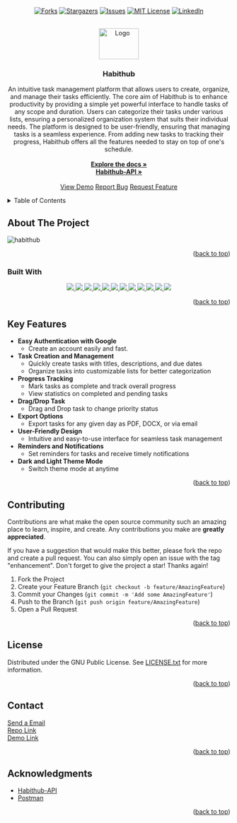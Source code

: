 <a name="readme-top"></a>

<!-- PROJECT SHIELDS -->
<!--
*** I'm using markdown "reference style" links for readability.
*** Reference links are enclosed in brackets [ ] instead of parentheses ( ).
*** See the bottom of this document for the declaration of the reference variables
*** for contributors-url, forks-url, etc. This is an optional, concise syntax you may use.
*** https://www.markdownguide.org/basic-syntax/#reference-style-links
-->

<div align="center">

[![Forks][forks-shield]][forks-url]
[![Stargazers][stars-shield]][stars-url]
[![Issues][issues-shield]][issues-url]
[![MIT License][license-shield]][license-url]
[![LinkedIn][linkedin-shield]][linkedin-url]

</div>

[contributors-shield]: https://img.shields.io/github/contributors/omrfrkcpr/habithub.svg?style=flat-square&color=blue
[contributors-url]: https://github.com/omrfrkcpr/habithub/graphs/contributors
[forks-shield]: https://img.shields.io/github/forks/omrfrkcpr/habithub.svg?style=flat-square&color=blueviolet
[forks-url]: https://github.com/omrfrkcpr/habithub/network/members
[stars-shield]: https://img.shields.io/github/stars/omrfrkcpr/habithub.svg?style=flat-square&color=brightgreen
[stars-url]: https://github.com/omrfrkcpr/habithub/stargazers
[issues-shield]: https://img.shields.io/github/issues/omrfrkcpr/habithub.svg?style=flat-square&color=red
[issues-url]: https://github.com/omrfrkcpr/habithub/issues
[license-shield]: https://img.shields.io/github/license/omrfrkcpr/habithub.svg?style=flat-square&color=yellow
[license-url]: https://github.com/omrfrkcpr/habithub/blob/main/LICENSE
[linkedin-shield]: https://img.shields.io/badge/-LinkedIn-black.svg?style=flat-square&logo=linkedin&color=blue
[linkedin-url]: https://linkedin.com/in/omrfrkcpr

<!-- PROJECT LOGO -->
<br />
<div align="center">
  <a href="https://github.com/omrfrkcpr/habithub">
    <img src="https://habithub.s3.eu-north-1.amazonaws.com/habithub-assets/habitHub.png" alt="Logo" width="90" height="70">
  </a>

<h3 align="center">Habithub</h3>

  <p align="center">
    An intuitive task management platform that allows users to create, organize, and manage their tasks efficiently. The core aim of Habithub is to enhance productivity by providing a simple yet powerful interface to handle tasks of any scope and duration. Users can categorize their tasks under various lists, ensuring a personalized organization system that suits their individual needs. The platform is designed to be user-friendly, ensuring that managing tasks is a seamless experience. From adding new tasks to tracking their progress, Habithub offers all the features needed to stay on top of one's schedule.
    <br />
    <br />
    <a href="https://github.com/omrfrkcpr/habithub"><strong>Explore the docs »</strong></a>
    <br />
    <a href="https://github.com/omrfrkcpr/habithub-api"><strong>Habithub-API »</strong></a>
    <br />
    <br />
    <a href="https://habithub.de">View Demo</a>
    <a href="https://github.com/omrfrkcpr/habithub/issues/new?labels=bug&template=bug-report---.md">Report Bug</a>
    <a href="https://github.com/omrfrkcpr/habithub/issues/new?labels=enhancement&template=feature-request---.md">Request Feature</a>
  </p>
</div>

<!-- TABLE OF CONTENTS -->
<details>
  <summary>Table of Contents</summary>
  <ol>
    <li>
      <a href="#about-the-project">About The Project</a>
      <ul>
        <li><a href="#built-with">Built With</a></li>
        <li><a href="#key-features">Key Features</a></li>
      </ul>
    </li>
    <li><a href="#contributing">Contributing</a></li>
    <li><a href="#license">License</a></li>
    <li><a href="#contact">Contact</a></li>
    <li><a href="#acknowledgments">Acknowledgments</a></li>
  </ol>
</details>

<!-- ABOUT THE PROJECT -->

## About The Project

![habithub](https://habithub.s3.eu-north-1.amazonaws.com/habithub-assets/habithub.gif)

<p align="right">(<a href="#readme-top">back to top</a>)</p>

### Built With

<p align="center">
  <a href="https://react.dev/">
    <img src="https://skillicons.dev/icons?i=react" />
  </a>
  <a href="https://redux.js.org/">
    <img src="https://skillicons.dev/icons?i=redux" />
  </a>
  <a href="https://www.typescriptlang.org/">
    <img src="https://skillicons.dev/icons?i=ts" />
  </a>
  <a href="https://tailwindcss.com/">
    <img src="https://skillicons.dev/icons?i=tailwind" />
  </a>
  <a href="https://mui.com/">
    <img src="https://skillicons.dev/icons?i=materialui" />
  </a>
  <a href="https://nodejs.org/en">
    <img src="https://skillicons.dev/icons?i=nodejs" />
  </a>
  <a href="https://www.docker.io/">
    <img src="https://skillicons.dev/icons?i=docker" />
  </a>
  <a href="https://www.postman.com/">
    <img src="https://skillicons.dev/icons?i=postman" />
  </a>
  <a href="https://vercel.com/">
    <img src="https://skillicons.dev/icons?i=vercel" />
  </a>
  <a href="https://aws.amazon.com/de/">
    <img src="https://skillicons.dev/icons?i=aws" />
  </a>
  <a href="https://jestjs.io/">
    <img src="https://skillicons.dev/icons?i=jest" />
  </a>
  <a href="https://www.npmjs.com/">
    <img src="https://skillicons.dev/icons?i=npm" />
  </a>
</p>

<p align="right">(<a href="#readme-top">back to top</a>)</p>

<!-- KEY FEATURES -->

## Key Features

- **Easy Authentication with Google**
  - Create an account easily and fast.
- **Task Creation and Management**
  - Quickly create tasks with titles, descriptions, and due dates
  - Organize tasks into customizable lists for better categorization
- **Progress Tracking**
  - Mark tasks as complete and track overall progress
  - View statistics on completed and pending tasks
- **Drag/Drop Task**
  - Drag and Drop task to change priority status
- **Export Options**
  - Export tasks for any given day as PDF, DOCX, or via email
- **User-Friendly Design**
  - Intuitive and easy-to-use interface for seamless task management
- **Reminders and Notifications**
  - Set reminders for tasks and receive timely notifications
- **Dark and Light Theme Mode**
  - Switch theme mode at anytime

<p align="right">(<a href="#readme-top">back to top</a>)</p>

<!-- CONTRIBUTING -->

## Contributing

Contributions are what make the open source community such an amazing place to learn, inspire, and create. Any contributions you make are **greatly appreciated**.

If you have a suggestion that would make this better, please fork the repo and create a pull request. You can also simply open an issue with the tag "enhancement".
Don't forget to give the project a star! Thanks again!

1. Fork the Project
2. Create your Feature Branch (`git checkout -b feature/AmazingFeature`)
3. Commit your Changes (`git commit -m 'Add some AmazingFeature'`)
4. Push to the Branch (`git push origin feature/AmazingFeature`)
5. Open a Pull Request

<p align="right">(<a href="#readme-top">back to top</a>)</p>

<!-- LICENSE -->

## License

Distributed under the GNU Public License. See [LICENSE.txt](https://github.com/omrfrkcpr/habithub/blob/main/LICENSE) for more information.

<p align="right">(<a href="#readme-top">back to top</a>)</p>

<!-- CONTACT -->

## Contact

[Send a Email](omerrfarukcapur@gmail.com)<br />
[Repo Link](https://github.com/omrfrkcpr/habithub)<br />
[Demo Link](https://habithub.de)

<p align="right">(<a href="#readme-top">back to top</a>)</p>

<!-- ACKNOWLEDGMENTS -->

## Acknowledgments

- [Habithub-API](https://habithub-api.onrender.com/)
- [Postman]()

<p align="right">(<a href="#readme-top">back to top</a>)</p>
